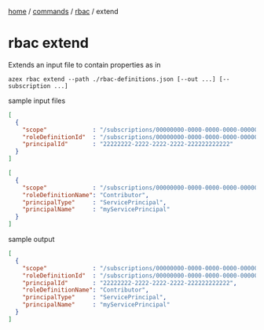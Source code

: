 [home](/readme.md) / [commands](../readme.md) / [rbac](./readme.md) / extend

# rbac extend

Extends an input file to contain properties as in 

```
azex rbac extend --path ./rbac-definitions.json [--out ...] [--subscription ...]
```

sample input files

```json
[
  {
    "scope"             : "/subscriptions/00000000-0000-0000-0000-000000000000",
    "roleDefinitionId"  : "/subscriptions/00000000-0000-0000-0000-000000000000/providers/Microsoft.Authorization/roleDefinitions/11111111-1111-1111-1111-111111111111",,
    "principalId"       : "22222222-2222-2222-2222-222222222222"
  }
]
```

```json
[
  {
    "scope"             : "/subscriptions/00000000-0000-0000-0000-000000000000",
    "roleDefinitionName": "Contributor",
    "principalType"     : "ServicePrincipal",
    "principalName"     : "myServicePrincipal"
  }
]
```

sample output

```json
[
  {
    "scope"             : "/subscriptions/00000000-0000-0000-0000-000000000000",
    "roleDefinitionId"  : "/subscriptions/00000000-0000-0000-0000-000000000000/providers/Microsoft.Authorization/roleDefinitions/11111111-1111-1111-1111-111111111111",
    "principalId"       : "22222222-2222-2222-2222-222222222222",
    "roleDefinitionName": "Contributor",
    "principalType"     : "ServicePrincipal",
    "principalName"     : "myServicePrincipal"
  }
]
```